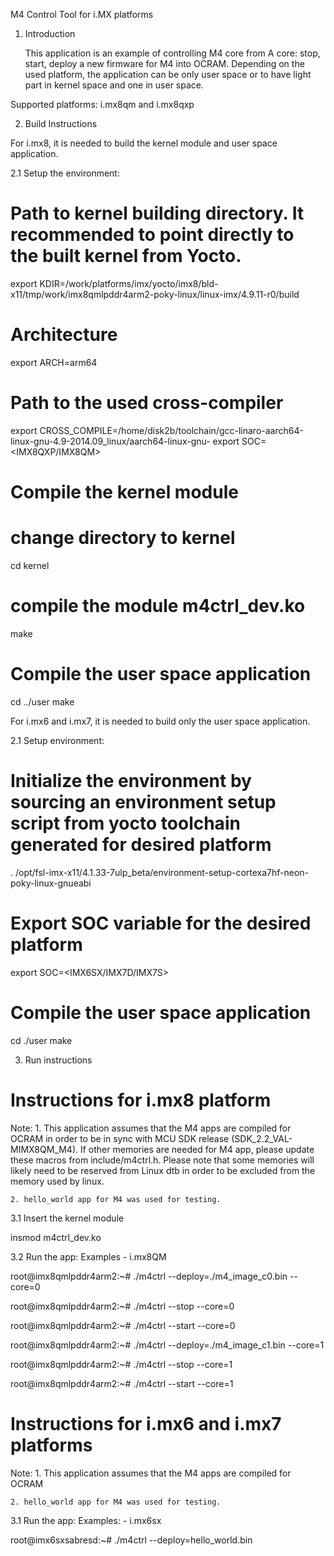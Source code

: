 M4 Control Tool for i.MX platforms

1. Introduction

	This application is an example of controlling M4 core from A core: stop, start,
deploy a new firmware for M4 into OCRAM. Depending on the used platform, the application can
be only user space or to have light part in kernel space and one in user space.

Supported platforms: i.mx8qm and i.mx8qxp

2. Build Instructions

For i.mx8, it is needed to build the kernel module and user space application.

2.1 Setup the environment:
# Path to kernel building directory. It recommended to point directly to the built kernel from Yocto.
export KDIR=/work/platforms/imx/yocto/imx8/bld-x11/tmp/work/imx8qmlpddr4arm2-poky-linux/linux-imx/4.9.11-r0/build
# Architecture
export ARCH=arm64
# Path to the used cross-compiler
export CROSS_COMPILE=/home/disk2b/toolchain/gcc-linaro-aarch64-linux-gnu-4.9-2014.09_linux/aarch64-linux-gnu-
export SOC=<IMX8QXP/IMX8QM>

# Compile the kernel module

# change directory to kernel
cd kernel
# compile the module m4ctrl_dev.ko
make

# Compile the user space application
cd ../user
make

For i.mx6 and i.mx7, it is needed to build only the user space application.

2.1 Setup environment:
# Initialize the environment by sourcing an environment setup script from yocto toolchain generated for desired platform
. /opt/fsl-imx-x11/4.1.33-7ulp_beta/environment-setup-cortexa7hf-neon-poky-linux-gnueabi

# Export SOC variable for the desired platform
export SOC=<IMX6SX/IMX7D/IMX7S>

# Compile the user space application
cd ./user
make

3. Run instructions

# Instructions for i.mx8 platform
Note:
	1. This application assumes that the M4 apps are compiled for OCRAM in order to be in sync with MCU SDK release (SDK_2.2_VAL-MIMX8QM_M4).
	If other memories are needed for M4 app, please update these macros from include/m4ctrl.h. Please note that some memories will likely need to
	be reserved from Linux dtb in order to be excluded from the memory used by linux.

	2. hello_world app for M4 was used for testing.

3.1 Insert the kernel module

insmod m4ctrl_dev.ko

3.2 Run the app:
Examples - i.mx8QM

root@imx8qmlpddr4arm2:~# ./m4ctrl --deploy=./m4_image_c0.bin --core=0

root@imx8qmlpddr4arm2:~# ./m4ctrl --stop --core=0

root@imx8qmlpddr4arm2:~# ./m4ctrl --start --core=0

root@imx8qmlpddr4arm2:~# ./m4ctrl --deploy=./m4_image_c1.bin --core=1

root@imx8qmlpddr4arm2:~# ./m4ctrl --stop --core=1

root@imx8qmlpddr4arm2:~# ./m4ctrl --start --core=1

# Instructions for i.mx6 and i.mx7 platforms
Note:
	1. This application assumes that the M4 apps are compiled for OCRAM

	2. hello_world app for M4 was used for testing.

3.1 Run the app:
Examples: - i.mx6sx

root@imx6sxsabresd:~# ./m4ctrl --deploy=hello_world.bin
